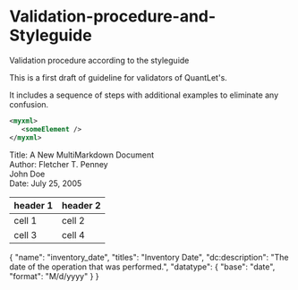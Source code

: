# Validation-procedure-and-Styleguide
Validation procedure according to the styleguide

This is a first draft of guideline for validators of QuantLet's.

It includes a sequence of steps with additional examples to eliminate any confusion.

```xml
<myxml>
   <someElement />  
</myxml>
```

Title:  A New MultiMarkdown Document  
Author: Fletcher T. Penney  
        John Doe  
Date:   July 25, 2005

| header 1 | header 2 |
| -------- | -------- |
| cell 1   | cell 2   |
| cell 3   | cell 4   |

{
  "name": "inventory_date",
  "titles": "Inventory Date",
  "dc:description": "The date of the operation that was performed.",
  "datatype": {
    "base": "date",
    "format": "M/d/yyyy"
  }
}